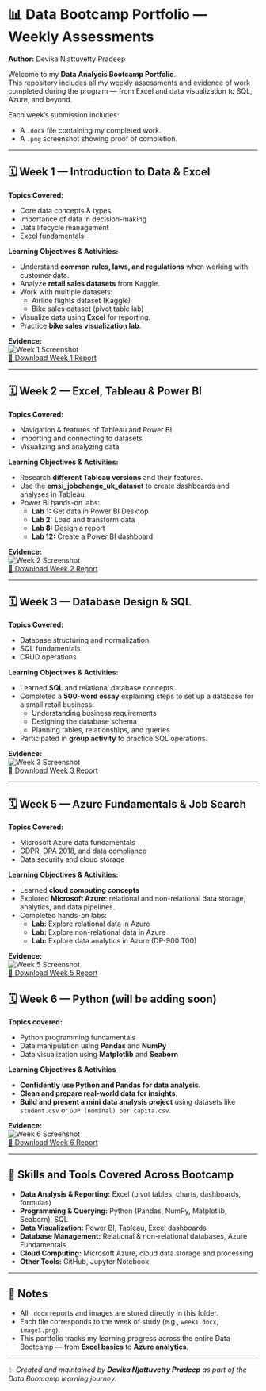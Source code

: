 # 📊 Data Bootcamp Portfolio — Weekly Assessments  
**Author:** Devika Njattuvetty Pradeep  

Welcome to my **Data Analysis Bootcamp Portfolio**.  
This repository includes all my weekly assessments and evidence of work completed during the program — from Excel and data visualization to SQL, Azure, and beyond.

Each week’s submission includes:  
- A `.docx` file containing my completed work.  
- A `.png` screenshot showing proof of completion.

---

## 🗓️ Week 1 — Introduction to Data & Excel  

**Topics Covered:**  
- Core data concepts & types  
- Importance of data in decision-making  
- Data lifecycle management  
- Excel fundamentals

**Learning Objectives & Activities:**  
- Understand **common rules, laws, and regulations** when working with customer data.  
- Analyze **retail sales datasets** from Kaggle.  
- Work with multiple datasets:  
  - Airline flights dataset (Kaggle)  
  - Bike sales dataset (pivot table lab)  
- Visualize data using **Excel** for reporting.  
- Practice **bike sales visualization lab**. 

**Evidence:**  
![Week 1 Screenshot](image1.png)  
[📄 Download Week 1 Report](week1.docx)

---

## 🗓️ Week 2 — Excel, Tableau & Power BI  

**Topics Covered:**  
- Navigation & features of Tableau and Power BI  
- Importing and connecting to datasets  
- Visualizing and analyzing data


**Learning Objectives & Activities:**  
- Research **different Tableau versions** and their features.  
- Use the **emsi_jobchange_uk_dataset** to create dashboards and analyses in Tableau.  
- Power BI hands-on labs:  
  - **Lab 1:** Get data in Power BI Desktop  
  - **Lab 2:** Load and transform data  
  - **Lab 8:** Design a report  
  - **Lab 12:** Create a Power BI dashboard  

**Evidence:**  
![Week 2 Screenshot](image2.png)  
[📄 Download Week 2 Report](week2.docx)

---

## 🗓️ Week 3 — Database Design & SQL  

**Topics Covered:**  
- Database structuring and normalization  
- SQL fundamentals  
- CRUD operations

**Learning Objectives & Activities:**  
- Learned **SQL** and relational database concepts.  
- Completed a **500-word essay** explaining steps to set up a database for a small retail business:  
  - Understanding business requirements  
  - Designing the database schema  
  - Planning tables, relationships, and queries  
- Participated in **group activity** to practice SQL operations. 

**Evidence:**  
![Week 3 Screenshot](image3.png)  
[📄 Download Week 3 Report](week3.docx)

---

## 🗓️ Week 5 — Azure Fundamentals & Job Search  

**Topics Covered:**  
- Microsoft Azure data fundamentals  
- GDPR, DPA 2018, and data compliance  
- Data security and cloud storage

**Learning Objectives & Activities:**  
- Learned **cloud computing concepts**
- Explored **Microsoft Azure**: relational and non-relational data storage, analytics, and data pipelines.  
- Completed hands-on labs:  
  - **Lab:** Explore relational data in Azure  
  - **Lab:** Explore non-relational data in Azure  
  - **Lab:** Explore data analytics in Azure (DP-900 T00)  

**Evidence:**  
![Week 5 Screenshot](image5.png)  
[📄 Download Week 5 Report](week5.docx)

## 🗓️ Week 6 — Python (will be adding soon) 

**Topics covered:**  
- Python programming fundamentals  
- Data manipulation using **Pandas** and **NumPy**  
- Data visualization using **Matplotlib** and **Seaborn**  

**Learning Objectives & Activities**

- **Confidently use Python and Pandas for data analysis.**  
- **Clean and prepare real-world data for insights.**  
- **Build and present a mini data analysis project** using datasets like `student.csv` or `GDP (nominal) per capita.csv`.

**Evidence:**  
![Week 6 Screenshot](image6.png)  
[📄 Download Week 6 Report](week6.docx)

---

## 🧠 Skills and Tools Covered Across Bootcamp  

- **Data Analysis & Reporting:** Excel (pivot tables, charts, dashboards, formulas)  
- **Programming & Querying:** Python (Pandas, NumPy, Matplotlib, Seaborn), SQL  
- **Data Visualization:** Power BI, Tableau, Excel dashboards  
- **Database Management:** Relational & non-relational databases, Azure Fundamentals  
- **Cloud Computing:** Microsoft Azure, cloud data storage and processing  
- **Other Tools:** GitHub, Jupyter Notebook  

---

## 🧠 Notes  

- All `.docx` reports and images are stored directly in this folder.  
- Each file corresponds to the week of study (e.g., `week1.docx`, `image1.png`).  
- This portfolio tracks my learning progress across the entire Data Bootcamp — from **Excel basics** to **Azure analytics**.

---

✨ *Created and maintained by **Devika Njattuvetty Pradeep** as part of the Data Bootcamp learning journey.*

